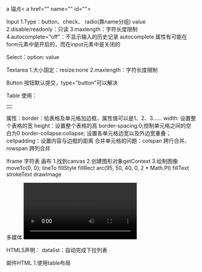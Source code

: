 a
锚点< a href="" name="" id=""></a>

Input
1.Type：button、check、
radio(靠name分组) value
2.disable/readonly：只读
3.maxlength：字符长度限制
4.autocomplete="off"：不显示输入的历史记录
autocomplete 属性有可能在 form元素中是开启的，而在input元素中是关闭的

Select：option: value

Textarea
1.大小固定：resize:none
2.maxlength：字符长度限制

Button 
按钮默认提交，type="button"可以解决

Table
使用：<table><tr><td></td></tr></table>
属性：border：给表格及单元格加边框，属性值可以是1、2、3......
width: 设置整个表格的宽
height：设置整个表格的高
border-spacing:0;控制单元格之间的空白为0
border-collapse:collapse; 设置各单元格边宽以及外边宽重叠；
cellpadding：设置内容与边框的距离
合并单元格的问题：colspan 跨行合并、rowspan 跨列合并

Iframe
字符表
画布
1.找到canvas
2.创建图形对象getContext
3.绘制图像
moveTo(0, 0);
lineTo
fillStyle
fillRect
arc(95, 50, 40, 0, 2 * Math.PI)
fillText
strokeText
drawImage

多媒体
<video> 标签
属性
值
描述
autoplay
autoplay
如果出现该属性，则视频在就绪后马上播放。
controls
controls
如果出现该属性，则向用户显示控件，比如播放按钮。
height
pixels
设置视频播放器的高度。
loop
loop
如果出现该属性，则当媒介文件完成播放后再次开始播放。
preload
preload
如果出现该属性，则视频在页面加载时进行加载，并预备播放。
如果使用 "autoplay"，则忽略该属性。
src
url
要播放的视频的 URL。
width
pixels
设置视频播放器的宽度。
<audio> 标签的属性
属性
值
描述
autoplay
autoplay
如果出现该属性，则音频在就绪后马上播放。
controls
controls
如果出现该属性，则向用户显示控件，比如播放按钮。
loop
loop
如果出现该属性，则每当音频结束时重新开始播放。
preload
preload
如果出现该属性，则音频在页面加载时进行加载，并预备播放。
如果使用 "autoplay"，则忽略该属性。
src
url
要播放的音频的 URL。

HTML5声明：<!DOCTYPE html>
<meta charset="utf-8">
datalist：自动完成下拉列表

 邮件HTML
1.使用table布局
